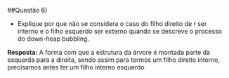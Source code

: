 ##Questão 6) 
- Explique por que não se considera o caso do filho direito de r ser interno e o filho esquerdo ser externo quando se descreve o processo do down-heap bubbling.

**Resposta:** A forma com que a estrutura da árvore é montada parte da esquerda para a direita, sendo assim para termos um filho direito interno, precisamos antes ter um filho interno esquerdo 

